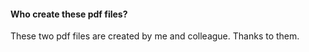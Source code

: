 #### Who create these pdf files?
These two pdf files are created by me and colleague. Thanks to them.
